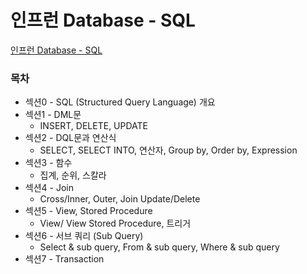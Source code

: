 
# 인프런 Database - SQL

[인프런 Database - SQL](https://www.inflearn.com/course/%EB%8D%B0%EC%9D%B4%ED%84%B0%EB%B2%A0%EC%9D%B4%EC%8A%A4-sql)

### 목차 

- 섹션0 - SQL (Structured Query Language) 개요
- 섹션1 - DML문
  - INSERT, DELETE, UPDATE
- 섹션2 - DQL문과 연산식
  - SELECT, SELECT INTO, 연산자, Group by, Order by, Expression
- 섹션3 - 함수
  - 집계, 순위, 스칼라
- 섹션4 - Join
  - Cross/Inner, Outer, Join Update/Delete
- 섹션5 - View, Stored Procedure
  - View/ View Stored Procedure, 트리거
- 섹션6 - 서브 쿼리 (Sub Query)
  - Select & sub query, From & sub query, Where & sub query
- 섹션7 - Transaction

